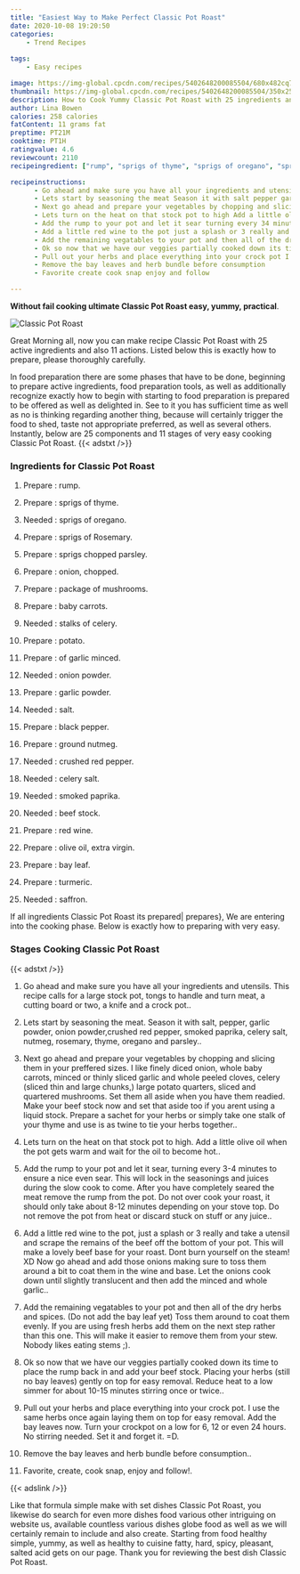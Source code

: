 ```yaml
---
title: "Easiest Way to Make Perfect Classic Pot Roast"
date: 2020-10-08 19:20:50
categories:
    - Trend Recipes
    
tags:
    - Easy recipes

image: https://img-global.cpcdn.com/recipes/5402648200085504/680x482cq70/classic-pot-roast-recipe-main-photo.jpg
thumbnail: https://img-global.cpcdn.com/recipes/5402648200085504/350x250cq70/classic-pot-roast-recipe-main-photo.jpg
description: How to Cook Yummy Classic Pot Roast with 25 ingredients and 11 stages of easy cooking.
author: Lina Bowen
calories: 258 calories
fatContent: 11 grams fat
preptime: PT21M
cooktime: PT1H
ratingvalue: 4.6
reviewcount: 2110
recipeingredient: ["rump", "sprigs of thyme", "sprigs of oregano", "sprigs of Rosemary", "sprigs chopped parsley", "onion chopped", "package of mushrooms", "baby carrots", "stalks of celery", "potato", "of garlic minced", "onion powder", "garlic powder", "salt", "black pepper", "ground nutmeg", "crushed red pepper", "celery salt", "smoked paprika", "beef stock", "red wine", "olive oil extra virgin", "bay leaf", "turmeric", "saffron"]

recipeinstructions: 
      - Go ahead and make sure you have all your ingredients and utensils This recipe calls for a large stock pot tongs to handle and turn meat a cutting board or two a knife and a crock pot 
      - Lets start by seasoning the meat Season it with salt pepper garlic powder onion powdercrushed red pepper smoked paprika celery salt nutmeg rosemary thyme oregano and parsley 
      - Next go ahead and prepare your vegetables by chopping and slicing them in your preffered sizes I like finely diced onion whole baby carrots minced or thinly sliced garlic and whole peeled cloves celery sliced thin and large chunks large potato quarters sliced and quartered mushrooms  Set them all aside when you have them readied Make your beef stock now and set that aside too if you arent using a liquid stock Prepare a sachet for your herbs or simply take one stalk of your thyme and use is as twine to tie your herbs together 
      - Lets turn on the heat on that stock pot to high Add a little olive oil when the pot gets warm and wait for the oil to become hot 
      - Add the rump to your pot and let it sear turning every 34 minutes to ensure a nice even sear This will lock in the seasonings and juices during the slow cook to come After you have completely seared the meat remove the rump from the pot Do not over cook your roast it should only take about 812 minutes depending on your stove top Do not remove the pot from heat or discard stuck on stuff or any juice 
      - Add a little red wine to the pot just a splash or 3 really and take a utensil and scrape the remains of the beef off the bottom of your pot This will make a lovely beef base for your roast Dont burn yourself on the steam XD Now go ahead and add those onions making sure to toss them around a bit to coat them in the wine and base Let the onions cook down until slightly translucent and then add the minced  and whole garlic 
      - Add the remaining vegatables to your pot and then all of the dry herbs and spices Do not add the bay leaf yet Toss them around to coat them evenly If you are using fresh herbs add them on the next step rather than this one This will make it easier to remove them from your stew Nobody likes eating stems  
      - Ok so now that we have our veggies partially cooked down its time to place the rump back in and add your beef stock Placing your herbs still no bay leaves gently on top for easy removal Reduce heat to a low simmer for about 1015 minutes stirring once or twice 
      - Pull out your herbs and place everything into your crock pot I use the same herbs once again laying them on top for easy removal Add the bay leaves now Turn your crockpot on a low for 6 12 or even 24 hours No stirring needed Set it and forget it D 
      - Remove the bay leaves and herb bundle before consumption 
      - Favorite create cook snap enjoy and follow

---
```




**Without fail cooking ultimate Classic Pot Roast easy, yummy, practical**. 


![Classic Pot Roast](https://img-global.cpcdn.com/recipes/5402648200085504/680x482cq70/classic-pot-roast-recipe-main-photo.jpg "Classic Pot Roast")




Great Morning all, now you can make recipe Classic Pot Roast with 25 active ingredients and also 11 actions. Listed below this is exactly how to prepare, please thoroughly carefully.

In food preparation there are some phases that have to be done, beginning to prepare active ingredients, food preparation tools, as well as additionally recognize exactly how to begin with starting to food preparation is prepared to be offered as well as delighted in. See to it you has sufficient time as well as no is thinking regarding another thing, because will certainly trigger the food to shed, taste not appropriate preferred, as well as several others. Instantly, below are 25 components and 11 stages of very easy cooking Classic Pot Roast.
{{< adstxt />}}

### Ingredients for Classic Pot Roast


1. Prepare  : rump.

1. Prepare  : sprigs of thyme.

1. Needed  : sprigs of oregano.

1. Prepare  : sprigs of Rosemary.

1. Prepare  : sprigs chopped parsley.

1. Prepare  : onion, chopped.

1. Prepare  : package of mushrooms.

1. Prepare  : baby carrots.

1. Needed  : stalks of celery.

1. Prepare  : potato.

1. Prepare  : of garlic minced.

1. Needed  : onion powder.

1. Prepare  : garlic powder.

1. Needed  : salt.

1. Prepare  : black pepper.

1. Prepare  : ground nutmeg.

1. Needed  : crushed red pepper.

1. Needed  : celery salt.

1. Needed  : smoked paprika.

1. Needed  : beef stock.

1. Prepare  : red wine.

1. Prepare  : olive oil, extra virgin.

1. Prepare  : bay leaf.

1. Prepare  : turmeric.

1. Needed  : saffron.



If all ingredients Classic Pot Roast its prepared| prepares}, We are entering into the cooking phase. Below is exactly how to preparing with very easy.

### Stages Cooking Classic Pot Roast

{{< adstxt />}}


1. Go ahead and make sure you have all your ingredients and utensils. This recipe calls for a large stock pot, tongs to handle and turn meat, a cutting board or two, a knife and a crock pot..



1. Lets start by seasoning the meat. Season it with salt, pepper, garlic powder, onion powder,crushed red pepper, smoked paprika, celery salt, nutmeg, rosemary, thyme, oregano and parsley..



1. Next go ahead and prepare your vegetables by chopping and slicing them in your preffered sizes. I like finely diced onion, whole baby carrots, minced or thinly sliced garlic and whole peeled cloves, celery (sliced thin and large chunks,) large potato quarters, sliced and quartered mushrooms.  Set them all aside when you have them readied. Make your beef stock now and set that aside too if you arent using a liquid stock. Prepare a sachet for your herbs or simply take one stalk of your thyme and use is as twine to tie your herbs together..



1. Lets turn on the heat on that stock pot to high. Add a little olive oil when the pot gets warm and wait for the oil to become hot..



1. Add the rump to your pot and let it sear, turning every 3-4 minutes to ensure a nice even sear. This will lock in the seasonings and juices during the slow cook to come. After you have completely seared the meat remove the rump from the pot. Do not over cook your roast, it should only take about 8-12 minutes depending on your stove top. Do not remove the pot from heat or discard stuck on stuff or any juice..



1. Add a little red wine to the pot, just a splash or 3 really and take a utensil and scrape the remains of the beef off the bottom of your pot. This will make a lovely beef base for your roast. Dont burn yourself on the steam! XD Now go ahead and add those onions making sure to toss them around a bit to coat them in the wine and base. Let the onions cook down until slightly translucent and then add the minced  and whole garlic..



1. Add the remaining vegatables to your pot and then all of the dry herbs and spices. (Do not add the bay leaf yet) Toss them around to coat them evenly. If you are using fresh herbs add them on the next step rather than this one. This will make it easier to remove them from your stew. Nobody likes eating stems ;).



1. Ok so now that we have our veggies partially cooked down its time to place the rump back in and add your beef stock. Placing your herbs (still no bay leaves) gently on top for easy removal. Reduce heat to a low simmer for about 10-15 minutes stirring once or twice..



1. Pull out your herbs and place everything into your crock pot. I use the same herbs once again laying them on top for easy removal. Add the bay leaves now. Turn your crockpot on a low for 6, 12 or even 24 hours. No stirring needed. Set it and forget it. =D.



1. Remove the bay leaves and herb bundle before consumption..



1. Favorite, create, cook snap, enjoy and follow!.





{{< adslink />}}

Like that formula simple make with set dishes Classic Pot Roast, you likewise do search for even more dishes food various other intriguing on website us, available countless various dishes globe food as well as we will certainly remain to include and also create. Starting from food healthy simple, yummy, as well as healthy to cuisine fatty, hard, spicy, pleasant, salted acid gets on our page. Thank you for reviewing the best dish Classic Pot Roast.
